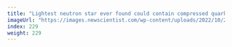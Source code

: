 ```yaml
---
title: "Lightest neutron star ever found could contain compressed quarks"
imageUrl: "https://images.newscientist.com/wp-content/uploads/2022/10/24155228/SEI_130414652.jpg?width=600"
index: 229
weight: 229
---
```

